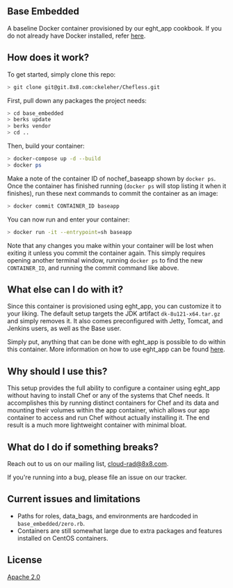 ## Base Embedded

A baseline Docker container provisioned by our eght_app cookbook. If you do not already have Docker installed, refer [here](https://www.docker.com/community-edition).

## How does it work?

To get started, simply clone this repo:

```bash
> git clone git@git.8x8.com:ckeleher/Chefless.git
```

First, pull down any packages the project needs:

```bash
> cd base_embedded
> berks update
> berks vendor
> cd ..
```

Then, build your container:

```bash
> docker-compose up -d --build
> docker ps
```

Make a note of the container ID of nochef_baseapp shown by `docker ps`. Once the container has finished running (`docker ps` will stop listing it when it finishes), run these next commands to commit the container as an image:

```bash
> docker commit CONTAINER_ID baseapp
```

You can now run and enter your container:

```bash
> docker run -it --entrypoint=sh baseapp
```
Note that any changes you make within your container will be lost when exiting it unless you commit the container again. This simply requires opening another terminal window, running `docker ps` to find the new `CONTAINER_ID`, and running the commit command like above.

## What else can I do with it?

Since this container is provisioned using eght\_app, you can customize it to your liking. The default setup targets the JDK artifact `dk-8u121-x64.tar.gz` and simply removes it. It also comes preconfigured with Jetty, Tomcat, and Jenkins users, as well as the Base user.

Simply put, anything that can be done with eght\_app is possible to do within this container. More information on how to use eght\_app can be found [here](https://git.8x8.com/auto/chef/src/site-cookbooks).

## Why should I use this?

This setup provides the full ability to configure a container using eght\_app without having to install Chef or any of the systems that Chef needs. It accomplishes this by running distinct containers for Chef and its data and mounting their volumes within the app container, which allows our app container to access and run Chef without actually installing it. The end result is a much more lightweight container with minimal bloat.

## What do I do if something breaks?


Reach out to us on our mailing list, cloud-rad@8x8.com.

If you're running into a bug, please file an issue on our tracker.

## Current issues and limitations
* Paths for roles, data_bags, and environments are hardcoded in `base_embedded/zero.rb`.
* Containers are still somewhat large due to extra packages and features installed on CentOS containers.

## License

[Apache 2.0](LICENSE.md)